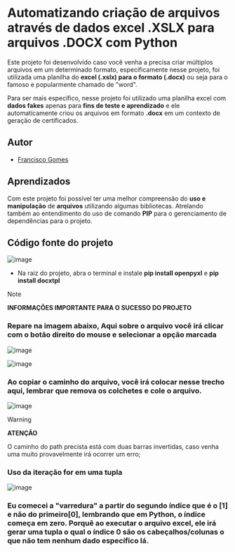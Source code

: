
# Automatizando criação de arquivos através de dados excel .XSLX para arquivos .DOCX com Python

Este projeto foi desenvolvido caso você venha a precisa criar múltiplos arquivos em um determinado formato, especificamente nesse projeto, foi utilizada uma planilha do **excel (.xslx) para o formato (.docx)** ou seja para o famoso e popularmente chamado de "word".

Para ser mais específico, nesse projeto foi utilizado uma planilha excel com **dados fakes** apenas para **fins de teste e aprendizado** e ele automaticamente criou os arquivos em formato **.docx** em um contexto de geração de certificados.

## Autor

- [Francisco Gomes](https://www.linkedin.com/in/fgsj-developer/)


## Aprendizados

Com este projeto foi possível ter uma melhor compreensão do **uso e manipulação** de **arquivos** utilizando algumas bibliotecas. Atrelando também ao entendimento do uso de comando **PIP** para o gerenciamento de dependências para o projeto.

## Código fonte do projeto
![image](https://github.com/user-attachments/assets/dcfac0b9-0616-4e4b-a082-1ecbdbde4590)

- Na raiz do projeto, abra o terminal e instale **pip install openpyxl** e **pip install docxtpl**

> [!NOTE]
> **INFORMAÇÕES IMPORTANTE PARA O SUCESSO DO PROJETO**

### Repare na imagem abaixo, Aqui sobre o arquivo você irá clicar com o botão direito do mouse e selecionar a opção marcada 
![image](https://github.com/user-attachments/assets/01f0bd44-fd20-4db6-b6de-23a2ae588f4d)

![image](https://github.com/user-attachments/assets/aebdeb17-a221-43d0-91a7-f07e8a75f829)

### Ao copiar o caminho do arquivo, você irá colocar nesse trecho aqui, lembrar que remova os colchetes e cole o arquivo.
![image](https://github.com/user-attachments/assets/1ac0d1a3-da21-49cc-a0fc-a23b59545026)
> [!WARNING]
> **ATENÇÃO**

O caminho do path precista está com duas barras invertidas, caso venha uma muito provavelmente irá ocorrer um erro;

### Uso da iteração for em uma tupla
![image](https://github.com/user-attachments/assets/a5df873d-7451-44e5-89be-f5b55434066e)

### Eu comecei a "varredura" a partir do segundo índice que é o [1] e não do primeiro[0], lembrando que em Python, o índice começa em zero. Porquê ao executar o arquivo excel, ele irá gerar uma tupla o qual o índice 0 são os cabeçalhos/colunas o que não tem nenhum dado específico lá.
